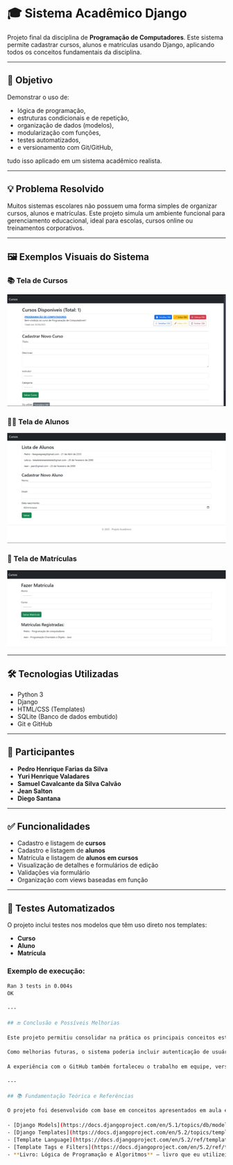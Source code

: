# 🎓 Sistema Acadêmico Django

Projeto final da disciplina de **Programação de Computadores**. Este sistema permite cadastrar cursos, alunos e matrículas usando Django, aplicando todos os conceitos fundamentais da disciplina.

---

## 📌 Objetivo
Demonstrar o uso de:
- lógica de programação,
- estruturas condicionais e de repetição,
- organização de dados (modelos),
- modularização com funções,
- testes automatizados,
- e versionamento com Git/GitHub,

tudo isso aplicado em um sistema acadêmico realista.

---

## 💡 Problema Resolvido
Muitos sistemas escolares não possuem uma forma simples de organizar cursos, alunos e matrículas. Este projeto simula um ambiente funcional para gerenciamento educacional, ideal para escolas, cursos online ou treinamentos corporativos.

---

## 🖼️ Exemplos Visuais do Sistema

### 📚 Tela de Cursos
![Cursos](prints/cursos.jpg)

### 👨‍🎓 Tela de Alunos
![Alunos](prints/alunos.jpg)

### 📝 Tela de Matrículas
![Matrículas](prints/matriculas.jpg)

---

## 🛠️ Tecnologias Utilizadas
- Python 3
- Django
- HTML/CSS (Templates)
- SQLite (Banco de dados embutido)
- Git e GitHub

---

## 👥 Participantes
- **Pedro Henrique Farias da Silva** 
- **Yuri Henrique Valadares**
- **Samuel Cavalcante da Silva Calvão**
- **Jean Salton**
- **Diego Santana**

---

## ✅ Funcionalidades
- Cadastro e listagem de **cursos**
- Cadastro e listagem de **alunos**
- Matrícula e listagem de **alunos em cursos**
- Visualização de detalhes e formulários de edição
- Validações via formulário
- Organização com views baseadas em função

---

## 🧪 Testes Automatizados
O projeto inclui testes nos modelos que têm uso direto nos templates:

- **Curso**
- **Aluno**
- **Matrícula**

### Exemplo de execução:
```bash
Ran 3 tests in 0.004s
OK

---

## 🔚 Conclusão e Possíveis Melhorias

Este projeto permitiu consolidar na prática os principais conceitos estudados na disciplina de Programação de Computadores, como lógica condicional, estruturas de repetição, modularização com funções, manipulação de dados e uso de frameworks. Os testes automatizados ajudaram a garantir o funcionamento correto do sistema.

Como melhorias futuras, o sistema poderia incluir autenticação de usuários (login/senha), painel administrativo com permissões e a adição de filtros ou buscas inteligentes nos registros.

A experiência com o GitHub também fortaleceu o trabalho em equipe, versionamento e documentação do projeto.

---

## 📚 Fundamentação Teórica e Referências

O projeto foi desenvolvido com base em conceitos apresentados em aula e aprofundado por meio da documentação oficial do Django e de bibliografia complementar:

- [Django Models](https://docs.djangoproject.com/en/5.1/topics/db/models/)
- [Django Templates](https://docs.djangoproject.com/en/5.2/topics/templates/)
- [Template Language](https://docs.djangoproject.com/en/5.2/ref/templates/language/)
- [Template Tags e Filters](https://docs.djangoproject.com/en/5.2/ref/templates/builtins/)
- **Livro: Lógica de Programação e Algoritmos** – livro que eu utilizei em casa antes mesmo de iniciar o curso.